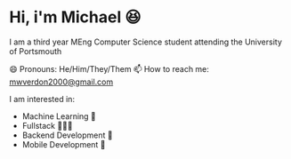 
# Hi, i'm Michael 😆

I am a third year MEng Computer Science student attending the University of Portsmouth

😄 Pronouns: He/Him/They/Them
📫 How to reach me: mwverdon2000@gmail.com

I am interested in:
- Machine Learning 🧠
- Fullstack 👨🏻‍💻
- Backend Development 🧮
- Mobile Development 📱

<!--
**MichaelVerdon/MichaelVerdon** is a ✨ _special_ ✨ repository because its `README.md` (this file) appears on your GitHub profile.

Here are some ideas to get you started:

- 🔭 I’m currently working on ...
- 🌱 I’m currently learning ...
- 👯 I’m looking to collaborate on ...
- 🤔 I’m looking for help with ...
- 💬 Ask me about ...
- 📫 How to reach me: ...
- 😄 Pronouns: ...
- ⚡ Fun fact: ...
-->
